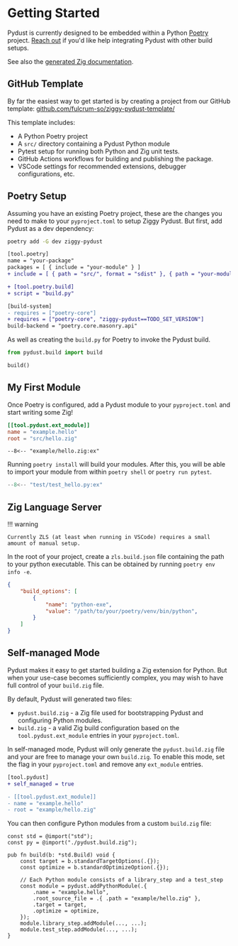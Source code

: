 # Getting Started

Pydust is currently designed to be embedded within a Python [Poetry](https://python-poetry.org/) project. [Reach out](https://github.com/fulcrum-so/ziggy-pydust/issues) if you'd like help integrating Pydust with other build setups.

See also the [generated Zig documentation](https://pydust.fulcrum.so/zig).

## GitHub Template

By far the easiest way to get started is by creating a project from our GitHub template: [github.com/fulcrum-so/ziggy-pydust-template/](https://github.com/fulcrum-so/ziggy-pydust-template/)

This template includes:

- A Python Poetry project
- A `src/` directory containing a Pydust Python module
- Pytest setup for running both Python and Zig unit tests.
- GitHub Actions workflows for building and publishing the package.
- VSCode settings for recommended extensions, debugger configurations, etc.

## Poetry Setup

Assuming you have an existing Poetry project, these are the changes you need to make to
your `pyproject.toml` to setup Ziggy Pydust. But first, add Pydust as a dev dependency:

```bash
poetry add -G dev ziggy-pydust
```

```diff title="pyproject.toml"
[tool.poetry]
name = "your-package"
packages = [ { include = "your-module" } ]
+ include = [ { path = "src/", format = "sdist" }, { path = "your-module/*.so", format = "wheel" } ]

+ [tool.poetry.build]
+ script = "build.py"

[build-system]
- requires = ["poetry-core"]
+ requires = ["poetry-core", "ziggy-pydust==TODO_SET_VERSION"]
build-backend = "poetry.core.masonry.api"
```

As well as creating the `build.py` for Poetry to invoke the Pydust build.

```python title="build.py"
from pydust.build import build

build()
```

## My First Module

Once Poetry is configured, add a Pydust module to your `pyproject.toml` and start writing some Zig!

```toml title="pyproject.toml"
[[tool.pydust.ext_module]]
name = "example.hello"
root = "src/hello.zig"
```

```zig title="src/hello.zig"
--8<-- "example/hello.zig:ex"
```

Running `poetry install` will build your modules. After this, you will be
able to import your module from within `poetry shell` or `poetry run pytest`.

```python title="test/test_hello.py"
--8<-- "test/test_hello.py:ex"
```

## Zig Language Server

!!! warning

    Currently ZLS (at least when running in VSCode) requires a small amount of manual setup.

In the root of your project, create a `zls.build.json` file containing the path to your python executable.
This can be obtained by running `poetry env info -e`.

```json title="zls.build.json"
{
    "build_options": [
        {
            "name": "python-exe",
            "value": "/path/to/your/poetry/venv/bin/python",
        }
    ]
}
```

## Self-managed Mode

Pydust makes it easy to get started building a Zig extension for Python. But when your use-case becomes sufficiently
complex, you may wish to have full control of your `build.zig` file.

By default, Pydust will generated two files:

* `pydust.build.zig` - a Zig file used for bootstrapping Pydust and configuring Python modules.
* `build.zig` - a valid Zig build configuration based on the `tool.pydust.ext_module` entries in your `pyproject.toml`.

In self-managed mode, Pydust will only generate the `pydust.build.zig` file and your are free to manage your own `build.zig`.
To enable this mode, set the flag in your `pyproject.toml` and remove any `ext_module` entries.

```diff title="pyproject.toml"
[tool.pydust]
+ self_managed = true

- [[tool.pydust.ext_module]]
- name = "example.hello"
- root = "example/hello.zig"
```

You can then configure Python modules from a custom `build.zig` file:

```zig title="build.zig"
const std = @import("std");
const py = @import("./pydust.build.zig");

pub fn build(b: *std.Build) void {
    const target = b.standardTargetOptions(.{});
    const optimize = b.standardOptimizeOption(.{});

    // Each Python module consists of a library_step and a test_step
    const module = pydust.addPythonModule(.{
        .name = "example.hello",
        .root_source_file = .{ .path = "example/hello.zig" },
        .target = target,
        .optimize = optimize,
    });
    module.library_step.addModule(..., ...);
    module.test_step.addModule(..., ...);
}
```